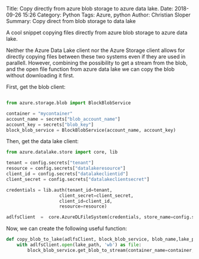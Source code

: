 Title: Copy directly from azure blob storage to azure data lake.
Date: 2018-09-26 15:26
Category: Python
Tags: Azure, python
Author: Christian Sloper
Summary: Copy direct from blob storage to data lake


A cool snippet copying files directly from azure blob storage to azure data lake.

Neither the Azure Data Lake client nor the Azure Storage client allows for directly copying files between these two systems even if they are used in parallell.  However, combining the possibility to get a stream from the blob, and the open file function from azure data lake we can copy the blob without downloading it first.

First, get the blob client:

```python

from azure.storage.blob import BlockBlobService

container = "mycontainer"
account_name = secrets["blob_account_name"]
account_key = secrets["blob_key"]
block_blob_service = BlockBlobService(account_name, account_key)

```

Then, get the data lake client:

```python
from azure.datalake.store import core, lib

tenant = config.secrets["tenant"]
resource = config.secrets["datalakeresource"]
client_id = config.secrets["datalakeclientid"]
client_secret = config.secrets["datalakeclientsecret"]

credentials = lib.auth(tenant_id=tenant,
                    client_secret=client_secret,
                    client_id=client_id,
                    resource=resource)

adlfsClient  =  core.AzureDLFileSystem(credentials, store_name=config.secrets["datalakestorename"])
```

Now, we can create the following useful function:

```python
def copy_blob_to_lake(adlfsClient, block_blob_service, blob_name,lake_path):
    with adlfsClient.open(lake_path, 'wb') as file:
        block_blob_service.get_blob_to_stream(container_name=container, blob_name=blob_name, stream=file, max_connections=1)
```